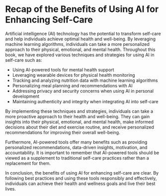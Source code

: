 Recap of the Benefits of Using AI for Enhancing Self-Care
=====================================================================

Artificial intelligence (AI) technology has the potential to transform self-care and help individuals achieve optimal health and well-being. By leveraging machine learning algorithms, individuals can take a more personalized approach to their physical, emotional, and mental health. Throughout this book, we have explored various techniques and strategies for using AI in self-care such as:

* Using AI-powered tools for mental health support
* Leveraging wearable devices for physical health monitoring
* Tracking and analyzing nutrition data with machine learning algorithms
* Personalizing meal planning and recommendations with AI
* Addressing privacy and security concerns when using AI in personal development
* Maintaining authenticity and integrity when integrating AI into self-care

By implementing these techniques and strategies, individuals can take a more proactive approach to their health and well-being. They can gain insights into their physical, emotional, and mental health, make informed decisions about their diet and exercise routine, and receive personalized recommendations for improving their overall well-being.

Furthermore, AI-powered tools offer many benefits such as providing personalized recommendations, data-driven insights, motivation, and accountability. It is important to remember that AI-powered tools should be viewed as a supplement to traditional self-care practices rather than a replacement for them.

In conclusion, the benefits of using AI for enhancing self-care are clear. By following best practices and using these tools responsibly and effectively, individuals can achieve their health and wellness goals and live their best lives.
